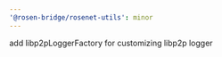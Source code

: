 ```yaml
---
'@rosen-bridge/rosenet-utils': minor
---
```


add libp2pLoggerFactory for customizing libp2p logger
